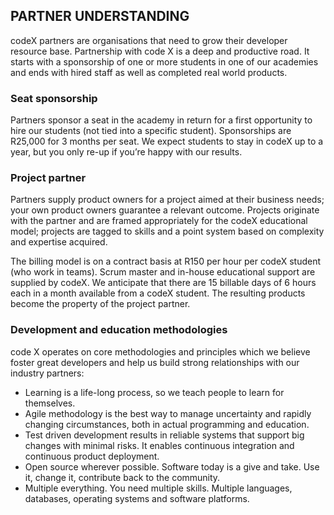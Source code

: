
## PARTNER UNDERSTANDING

codeX partners are organisations that need to grow their developer resource base. Partnership with code X is a deep and productive road. It starts with a sponsorship of one or more students in one of our academies and ends with hired staff as well as completed real world products.

### Seat sponsorship 
Partners sponsor a seat in the academy in return for a first opportunity to hire our students (not tied into a specific student). Sponsorships are R25,000 for 3 months per seat. We expect students to stay in codeX up to a year, but you only re-up if you’re happy with our results.

### Project partner 
Partners supply product owners for a project aimed at their business needs; your own product owners guarantee a relevant outcome. Projects originate with the partner and are framed appropriately for the codeX educational model; projects are tagged to skills and a point system based on complexity and expertise acquired.

The billing model is on a contract basis at R150 per hour per codeX student (who work in teams). Scrum master and in-house educational support are supplied by codeX. We anticipate that there are 15 billable days of 6 hours each in a month available from a codeX student. The resulting products become the property of the project partner.

### Development and education methodologies 
code X operates on core methodologies and principles which we believe foster great developers and help us build strong relationships with our industry partners:

 - Learning is a life-long process, so we teach people to learn for themselves.
 - Agile methodology is the best way to manage uncertainty and rapidly changing circumstances, both in actual programming and education.
 - Test driven development results in reliable systems that support big changes with minimal risks. It enables continuous integration and continuous product deployment.
 - Open source wherever possible. Software today is a give and take. Use it, change it, contribute back to the community.
 - Multiple everything. You need multiple skills. Multiple languages, databases, operating systems and software platforms.

 